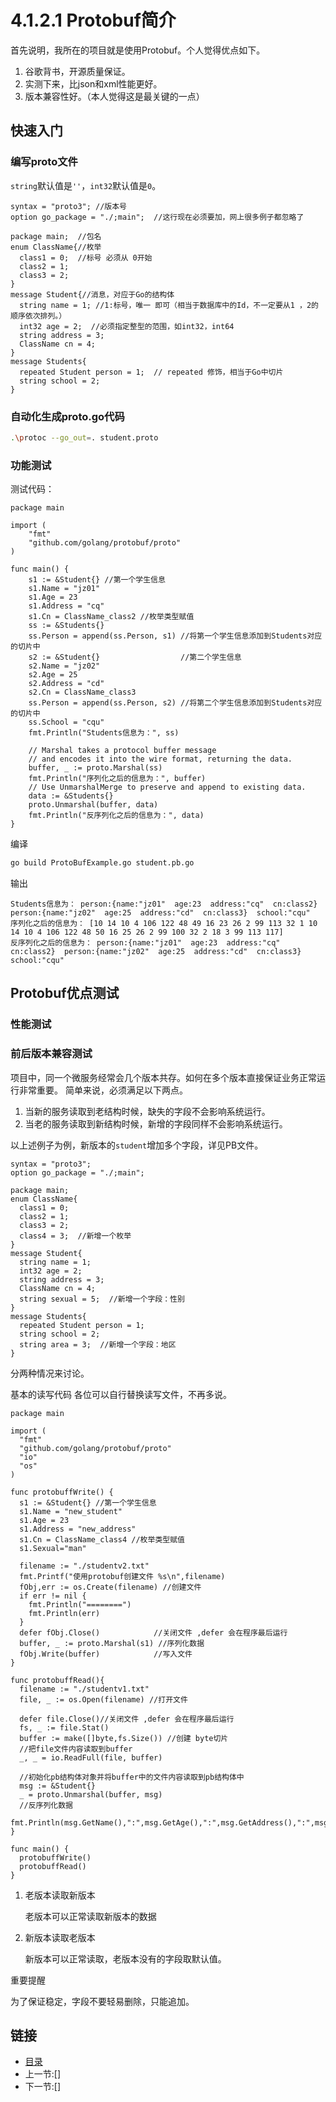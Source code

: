 # 4.1.2.1 Protobuf简介

首先说明，我所在的项目就是使用Protobuf。个人觉得优点如下。

1. 谷歌背书，开源质量保证。
2. 实测下来，比json和xml性能更好。
3. 版本兼容性好。（本人觉得这是最关键的一点）

## 快速入门

### 编写proto文件

`string`默认值是`''`，`int32`默认值是`0`。

```code
syntax = "proto3"; //版本号
option go_package = "./;main";  //这行现在必须要加，网上很多例子都忽略了

package main;  //包名
enum ClassName{//枚举
  class1 = 0;  //标号 必须从 0开始
  class2 = 1;
  class3 = 2;
}
message Student{//消息，对应于Go的结构体
  string name = 1; //1:标号，唯一 即可（相当于数据库中的Id，不一定要从1 ，2的顺序依次排列。）
  int32 age = 2;  //必须指定整型的范围，如int32，int64
  string address = 3;
  ClassName cn = 4;
}
message Students{
  repeated Student person = 1;  // repeated 修饰，相当于Go中切片
  string school = 2;
}

```

### 自动化生成proto.go代码

```bash
.\protoc --go_out=. student.proto
```

### 功能测试

测试代码：

```code
package main

import (
    "fmt"
    "github.com/golang/protobuf/proto"
)

func main() {
    s1 := &Student{} //第一个学生信息
    s1.Name = "jz01"
    s1.Age = 23
    s1.Address = "cq"
    s1.Cn = ClassName_class2 //枚举类型赋值
    ss := &Students{}
    ss.Person = append(ss.Person, s1) //将第一个学生信息添加到Students对应的切片中
    s2 := &Student{}                  //第二个学生信息
    s2.Name = "jz02"
    s2.Age = 25
    s2.Address = "cd"
    s2.Cn = ClassName_class3
    ss.Person = append(ss.Person, s2) //将第二个学生信息添加到Students对应的切片中
    ss.School = "cqu"
    fmt.Println("Students信息为：", ss)

    // Marshal takes a protocol buffer message
    // and encodes it into the wire format, returning the data.
    buffer, _ := proto.Marshal(ss)
    fmt.Println("序列化之后的信息为：", buffer)
    // Use UnmarshalMerge to preserve and append to existing data.
    data := &Students{}
    proto.Unmarshal(buffer, data)
    fmt.Println("反序列化之后的信息为：", data)
}

```

编译

```bash
go build ProtoBufExample.go student.pb.go
```

输出

```text
Students信息为： person:{name:"jz01"  age:23  address:"cq"  cn:class2}  person:{name:"jz02"  age:25  address:"cd"  cn:class3}  school:"cqu"
序列化之后的信息为： [10 14 10 4 106 122 48 49 16 23 26 2 99 113 32 1 10 14 10 4 106 122 48 50 16 25 26 2 99 100 32 2 18 3 99 113 117]
反序列化之后的信息为： person:{name:"jz01"  age:23  address:"cq"  cn:class2}  person:{name:"jz02"  age:25  address:"cd"  cn:class3}  school:"cqu"
```

## Protobuf优点测试

### 性能测试

### 前后版本兼容测试

项目中，同一个微服务经常会几个版本共存。如何在多个版本直接保证业务正常运行非常重要。
简单来说，必须满足以下两点。

1. 当新的服务读取到老结构时候，缺失的字段不会影响系统运行。
2. 当老的服务读取到新结构时候，新增的字段同样不会影响系统运行。

以上述例子为例，新版本的`student`增加多个字段，详见PB文件。

```code
syntax = "proto3";
option go_package = "./;main";

package main;
enum ClassName{
  class1 = 0;
  class2 = 1;
  class3 = 2;
  class4 = 3;  //新增一个枚举
}
message Student{
  string name = 1;
  int32 age = 2;
  string address = 3;
  ClassName cn = 4;
  string sexual = 5;  //新增一个字段：性别
}
message Students{
  repeated Student person = 1;
  string school = 2;
  string area = 3;  //新增一个字段：地区
}
```

分两种情况来讨论。

基本的读写代码
各位可以自行替换读写文件，不再多说。

```code
package main

import (
  "fmt"
  "github.com/golang/protobuf/proto"
  "io"
  "os"
)

func protobuffWrite() {
  s1 := &Student{} //第一个学生信息
  s1.Name = "new_student"
  s1.Age = 23
  s1.Address = "new_address"
  s1.Cn = ClassName_class4 //枚举类型赋值
  s1.Sexual="man"

  filename := "./studentv2.txt"
  fmt.Printf("使用protobuf创建文件 %s\n",filename)
  fObj,err := os.Create(filename) //创建文件
  if err != nil {
    fmt.Println("========")
    fmt.Println(err)
  }
  defer fObj.Close()            //关闭文件 ,defer 会在程序最后运行
  buffer, _ := proto.Marshal(s1) //序列化数据
  fObj.Write(buffer)            //写入文件
}

func protobuffRead(){
  filename := "./studentv1.txt"
  file, _ := os.Open(filename) //打开文件

  defer file.Close()//关闭文件 ,defer 会在程序最后运行
  fs, _ := file.Stat()
  buffer := make([]byte,fs.Size()) //创建 byte切片
  //把file文件内容读取到buffer
  _, _ = io.ReadFull(file, buffer)

  //初始化pb结构体对象并将buffer中的文件内容读取到pb结构体中
  msg := &Student{}
  _ = proto.Unmarshal(buffer, msg)
  //反序列化数据
  fmt.Println(msg.GetName(),":",msg.GetAge(),":",msg.GetAddress(),":",msg.GetCn(),":",msg.GetSexual(),":")
}

func main() {
  protobuffWrite()
  protobuffRead()
}

```

1. 老版本读取新版本

    老版本可以正常读取新版本的数据

2. 新版本读取老版本

    新版本可以正常读取，老版本没有的字段取默认值。

重要提醒

为了保证稳定，字段不要轻易删除，只能追加。

## 链接

- [目录](directory.md)
- 上一节:[]
- 下一节:[]
